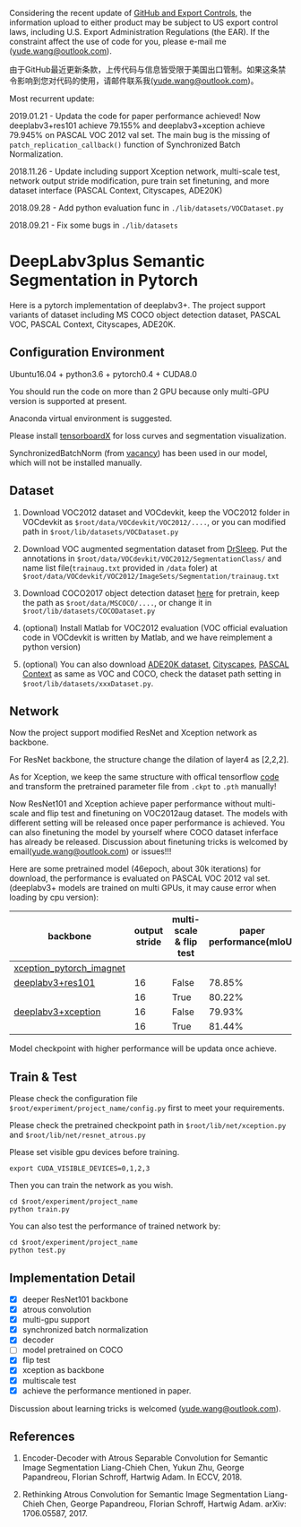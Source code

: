 Considering the recent update of [GitHub and Export Controls](https://help.github.com/en/articles/github-and-export-controls), the information upload to either product may be subject to US export control laws, including U.S. Export Administration Regulations (the EAR). If the constraint affect the use of code for you, please e-mail me (yude.wang@outlook.com).

由于GitHub最近更新条款，上传代码与信息皆受限于美国出口管制。如果这条禁令影响到您对代码的使用，请邮件联系我(yude.wang@outlook.com)。


Most recurrent update:

2019.01.21 - Updata the code for paper performance achieved! Now deeplabv3+res101 achieve 79.155% and deeplabv3+xception achieve 79.945% on PASCAL VOC 2012 val set. The main bug is the missing of `patch_replication_callback()` function of Synchronized Batch Normalization.

2018.11.26 - Update including support Xception network, multi-scale test, network output stride modification, pure train set finetuning, and more dataset interface (PASCAL Context, Cityscapes, ADE20K)  

2018.09.28 - Add python evaluation func in `./lib/datasets/VOCDataset.py`

2018.09.21 - Fix some bugs in `./lib/datasets`

# DeepLabv3plus Semantic Segmentation in Pytorch

Here is a pytorch implementation of deeplabv3+. The project support variants of dataset including MS COCO object detection dataset, PASCAL VOC, PASCAL Context, Cityscapes, ADE20K. 


## Configuration Environment

Ubuntu16.04 + python3.6 + pytorch0.4 + CUDA8.0

You should run the code on more than 2 GPU because only multi-GPU version is supported at present.

Anaconda virtual environment is suggested.

Please install [tensorboardX](https://github.com/lanpa/tensorboardX) for loss curves and segmentation visualization. 

SynchronizedBatchNorm (from [vacancy](https://github.com/vacancy/Synchronized-BatchNorm-PyTorch)) has been used in our model, which will not be installed manually.

## Dataset
1. Download VOC2012 dataset and VOCdevkit, keep the VOC2012 folder in VOCdevkit as `$root/data/VOCdevkit/VOC2012/....`, or you can modified path in `$root/lib/datasets/VOCDataset.py`

2. Download VOC augmented segmentation dataset from [DrSleep](https://www.dropbox.com/s/oeu149j8qtbs1x0/SegmentationClassAug.zip?dl=0). Put the annotations in `$root/data/VOCdevkit/VOC2012/SegmentationClass/` and name list file(`trainaug.txt` provided in `/data` foler) at `$root/data/VOCdevkit/VOC2012/ImageSets/Segmentation/trainaug.txt`

3. Download COCO2017 object detection dataset [here](http://cocodataset.org/#download) for pretrain, keep the path as `$root/data/MSCOCO/....`, or change it in `$root/lib/datasets/COCODataset.py`

4. (optional) Install Matlab for VOC2012 evaluation (VOC official evaluation code in VOCdevkit is written by Matlab, and we have reimplement a python version)

5. (optional) You can also download [ADE20K dataset](http://sceneparsing.csail.mit.edu/), [Cityscapes](https://www.cityscapes-dataset.com), [PASCAL Context](https://cs.stanford.edu/~roozbeh/pascal-context/) as same as VOC and COCO, check the dataset path setting in `$root/lib/datasets/xxxDataset.py`.

## Network

Now the project support modified ResNet and Xception network as backbone. 

For ResNet backbone, the structure change the dilation of layer4 as [2,2,2].

As for Xception, we keep the same structure with offical tensorflow [code](https://github.com/tensorflow/models/tree/master/research/deeplab) and transform the pretrained parameter file from `.ckpt` to `.pth` manually!

Now ResNet101 and Xception achieve paper performance without multi-scale and flip test and finetuning on VOC2012aug dataset. The models with different setting will be released once paper performance is achieved. You can also finetuning the model by yourself where COCO dataset inferface has already be released. Discussion about finetuning tricks is welcomed by email(yude.wang@outlook.com) or issues!!!

Here are some pretrained model (46epoch, about 30k iterations) for download, the performance is evaluated on PASCAL VOC 2012 val set. (deeplabv3+ models are trained on multi GPUs, it may cause error when loading by cpu version):

| backbone | output stride | multi-scale & flip test | paper performance(mIoU) | our performance(mIoU) |
|----------|---------------|-------------------------|-------------------------|-----------------------|
| [xception_pytorch_imagnet](https://drive.google.com/open?id=1_j_mE07tiV24xXOJw4XDze0-a0NAhNVi) | | | |
| [deeplabv3+res101](https://drive.google.com/open?id=1jSfvNDa60Kq5_KhoUuTKEQX-QbW4RCzn) | 16 | False | 78.85% | 79.155% |
|                   | 16 | True | 80.22% | 79.916% |
| [deeplabv3+xception](https://drive.google.com/open?id=11lgslZ4ayeYZTUQ99Ccu5hpgAWzfLPqj) | 16 | False | 79.93% | 79.945% |
|                   | 16 | True | 81.44% | 81.087% |


Model checkpoint with higher performance will be updata once achieve. 

## Train & Test

Please check the configuration file `$root/experiment/project_name/config.py` first to meet your requirements.

Please check the pretrained checkpoint path in `$root/lib/net/xception.py` and `$root/lib/net/resnet_atrous.py`

Please set visible gpu devices before training.

```
export CUDA_VISIBLE_DEVICES=0,1,2,3
``` 

Then you can train the network as you wish.

```
cd $root/experiment/project_name
python train.py
```

You can also test the performance of trained network by:

```
cd $root/experiment/project_name
python test.py
```

## Implementation Detail
- [x] deeper ResNet101 backbone
- [x] atrous convolution
- [x] multi-gpu support
- [x] synchronized batch normalization
- [x] decoder
- [ ] model pretrained on COCO
- [x] flip test
- [x] xception as backbone
- [x] multiscale test
- [x] achieve the performance mentioned in paper.

Discussion about learning tricks is welcomed (yude.wang@outlook.com).

## References

1. Encoder-Decoder with Atrous Separable Convolution for Semantic Image Segmentation
Liang-Chieh Chen, Yukun Zhu, George Papandreou, Florian Schroff, Hartwig Adam. In ECCV, 2018.

2. Rethinking Atrous Convolution for Semantic Image Segmentation
Liang-Chieh Chen, George Papandreou, Florian Schroff, Hartwig Adam. arXiv: 1706.05587, 2017.

